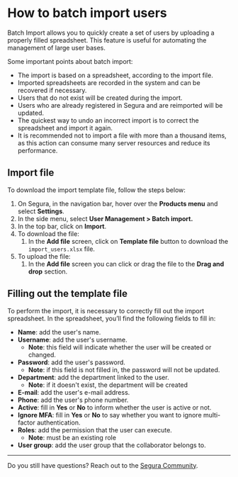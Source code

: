 # How to batch import users

Batch Import allows you to quickly create a set of users by uploading a properly filled spreadsheet. This feature is useful for automating the management of large user bases.

Some important points about batch import:

* The import is based on a spreadsheet, according to the import file.  
* Imported spreadsheets are recorded in the system and can be recovered if necessary.  
* Users that do not exist will be created during the import.  
* Users who are already registered in Segura and are reimported will be updated.  
* The quickest way to undo an incorrect import is to correct the spreadsheet and import it again.  
* It is recommended not to import a file with more than a thousand items, as this action can consume many server resources and reduce its performance.

## **Import file**

To download the import template file, follow the steps below:

1. On Segura, in the navigation bar, hover over the **Products menu** and select **Settings**.   
2. In the side menu, select **User Management \> Batch import.**  
3. In the top bar, click on **Import**.
4. To download the file:
    1.  In the **Add file** screen, click on **Template file** button to download the `import_users.xlsx` file.
5. To upload the file:
    1.  In the **Add file** screen you can click or drag the file to the **Drag and drop** section.

## **Filling out the template file**

To perform the import, it is necessary to correctly fill out the import spreadsheet. In the spreadsheet, you’ll find the following fields to fill in:

* **Name**: add the user's name.  
* **Username**: add the user's username.  
    *   **Note**: this field will indicate whether the user will be created or changed.  
* **Password**: add the user's password.  
    *   **Note**: if this field is not filled in, the password will not be updated.  
* **Department**: add the department linked to the user.  
    *   **Note**: if it doesn't exist, the department will be created  
* **E-mail**: add the user's e-mail address.  
* **Phone**: add the user's phone number.  
* **Active**: fill in **Yes** or **No** to inform whether the user is active or not.  
* **Ignore MFA**: fill in **Yes** or **No** to say whether you want to ignore multi-factor authentication.  
* **Roles**: add the permission that the user can execute.  
    *   **Note**: must be an existing role  
* **User group**: add the user group that the collaborator belongs to. 

---

Do you still have questions? Reach out to the [Segura Community](https://community.Segura.io/).